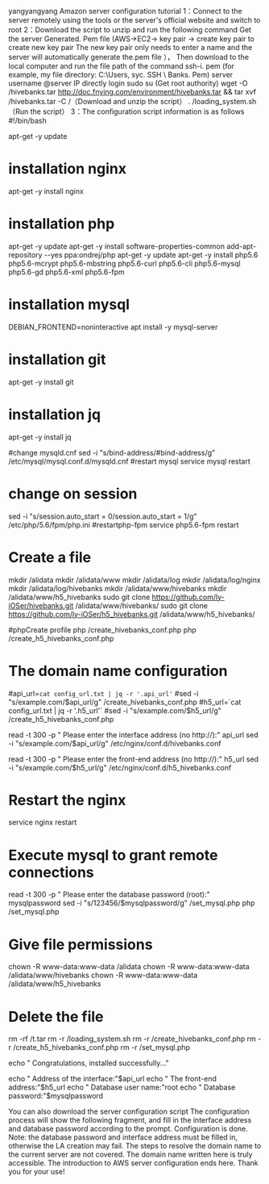 yangyangyang
Amazon server configuration tutorial
1：Connect to the server remotely using the tools or the server's official website and switch to root
2：Download the script to unzip and run the following command
Get the server Generated. Pem file (AWS->EC2-> key pair -> create key pair to create new key pair
The new key pair only needs to enter a name and the server will automatically generate the.pem file ）， Then download to the local computer and run the file path of the command ssh-i. pem (for example, my file directory: C:\Users, syc\. SSH \ Banks. Pem) server username @server IP directly login 
sudo su (Get root authority)
wget -O /hivebanks.tar http://doc.fnying.com/environment/hivebanks.tar && tar xvf /hivebanks.tar -C /（Download and unzip the script）
. /loading_system.sh（Run the script）
3：The configuration script information is as follows
#!/bin/bash

apt-get -y update
# installation nginx
apt-get -y install nginx

# installation php
apt-get -y update
apt-get -y install software-properties-common
add-apt-repository --yes ppa:ondrej/php
apt-get -y update
apt-get -y install php5.6 php5.6-mcrypt php5.6-mbstring php5.6-curl php5.6-cli php5.6-mysql php5.6-gd php5.6-xml php5.6-fpm

# installation  mysql
DEBIAN_FRONTEND=noninteractive apt install -y mysql-server

# installation git
apt-get -y install git

# installation jq
apt-get -y install jq

#change mysqld.cnf
sed -i "s/bind-address/#bind-address/g" /etc/mysql/mysql.conf.d/mysqld.cnf
#restart mysql
service mysql restart

# change on session
sed -i "s/session.auto_start = 0/session.auto_start = 1/g" /etc/php/5.6/fpm/php.ini
#restartphp-fpm
service php5.6-fpm restart

# Create a file
mkdir /alidata
mkdir /alidata/www
mkdir /alidata/log
mkdir /alidata/log/nginx
mkdir /alidata/log/hivebanks
mkdir /alidata/www/hivebanks
mkdir /alidata/www/h5_hivebanks
sudo git clone https://github.com/ly-iOSer/hivebanks.git /alidata/www/hivebanks/
sudo git clone https://github.com/ly-iOSer/h5_hivebanks.git /alidata/www/h5_hivebanks/

#phpCreate profile
php /create_hivebanks_conf.php
php /create_h5_hivebanks_conf.php

# The domain name configuration
#api_url=`cat config_url.txt | jq -r '.api_url'`
#sed -i "s/example.com/$api_url/g" /create_hivebanks_conf.php
#h5_url=`cat config_url.txt | jq -r '.h5_url'`
#sed -i "s/example.com/$h5_url/g" /create_h5_hivebanks_conf.php

read -t 300 -p " Please enter the interface address (no http://):" api_url
sed -i "s/example.com/$api_url/g" /etc/nginx/conf.d/hivebanks.conf

read -t 300 -p " Please enter the front-end address (no http://):" h5_url
sed -i "s/example.com/$h5_url/g" /etc/nginx/conf.d/h5_hivebanks.conf


# Restart the nginx
service nginx restart

# Execute mysql to grant remote connections
read -t 300 -p " Please enter the database password (root):" mysqlpassword
sed -i "s/123456/$mysqlpassword/g" /set_mysql.php
php /set_mysql.php

# Give file permissions
chown -R www-data:www-data /alidata
chown -R www-data:www-data /alidata/www/hivebanks
chown -R www-data:www-data /alidata/www/h5_hivebanks

# Delete the file
rm -rf /t.tar
rm -r /loading_system.sh
rm -r /create_hivebanks_conf.php
rm -r /create_h5_hivebanks_conf.php
rm -r /set_mysql.php

echo " Congratulations, installed successfully..."

echo " Address of the interface:"$api_url
echo " The front-end address:"$h5_url
echo " Database user name:"root
echo " Database password:"$mysqlpassword

You can also download the server configuration script
The configuration process will show the following fragment, and fill in the interface address and database password according to the prompt. Configuration is done.
Note: the database password and interface address must be filled in, otherwise the LA creation may fail. The steps to resolve the domain name to the current server are not covered. The domain name written here is truly accessible.
The introduction to AWS server configuration ends here. Thank you for your use!
